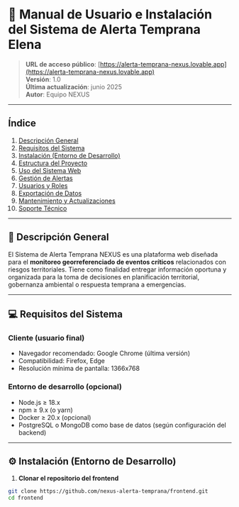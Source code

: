 # 📘 Manual de Usuario e Instalación del Sistema de Alerta Temprana Elena

> **URL de acceso público**: [https://alerta-temprana-nexus.lovable.app](https://alerta-temprana-nexus.lovable.app)  
> **Versión**: 1.0  
> **Última actualización**: junio 2025  
> **Autor**: Equipo NEXUS  

---

## Índice

1. [Descripción General](#descripción-general)  
2. [Requisitos del Sistema](#requisitos-del-sistema)  
3. [Instalación (Entorno de Desarrollo)](#instalación-entorno-de-desarrollo)  
4. [Estructura del Proyecto](#estructura-del-proyecto)  
5. [Uso del Sistema Web](#uso-del-sistema-web)  
6. [Gestión de Alertas](#gestión-de-alertas)  
7. [Usuarios y Roles](#usuarios-y-roles)  
8. [Exportación de Datos](#exportación-de-datos)  
9. [Mantenimiento y Actualizaciones](#mantenimiento-y-actualizaciones)  
10. [Soporte Técnico](#soporte-técnico)

---

## 📌 Descripción General

El Sistema de Alerta Temprana NEXUS es una plataforma web diseñada para el **monitoreo georreferenciado de eventos críticos** relacionados con riesgos territoriales. Tiene como finalidad entregar información oportuna y organizada para la toma de decisiones en planificación territorial, gobernanza ambiental o respuesta temprana a emergencias.

---

## 💻 Requisitos del Sistema

### Cliente (usuario final)

- Navegador recomendado: Google Chrome (última versión)
- Compatibilidad: Firefox, Edge
- Resolución mínima de pantalla: 1366x768

### Entorno de desarrollo (opcional)

- Node.js ≥ 18.x  
- npm ≥ 9.x (o yarn)  
- Docker ≥ 20.x (opcional)  
- PostgreSQL o MongoDB como base de datos (según configuración del backend)

---

## ⚙️ Instalación (Entorno de Desarrollo)

1. **Clonar el repositorio del frontend**

```bash
git clone https://github.com/nexus-alerta-temprana/frontend.git
cd frontend
